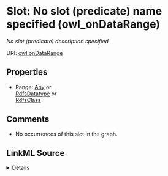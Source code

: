 

# Slot: No slot (predicate) name specified (owl_onDataRange)


_No slot (predicate) description specified_







URI: [owl:onDataRange](http://www.w3.org/2002/07/owl#onDataRange)



<!-- no inheritance hierarchy -->








## Properties

* Range: [Any](../classes/Any.md)&nbsp;or&nbsp;<br />[RdfsDatatype](../classes/RdfsDatatype.md)&nbsp;or&nbsp;<br />[RdfsClass](../classes/RdfsClass.md)





## Comments

* No occurrences of this slot in the graph.



## LinkML Source

<details>

```yaml
name: owl_onDataRange
description: No slot (predicate) description specified
title: No slot (predicate) name specified
comments:
- No occurrences of this slot in the graph.
from_schema: sawgraph-kg
rank: 1000
slot_uri: owl:onDataRange
alias: owl_onDataRange
union_of:
- '{''domain'': ''owl_Class''}'
- '{''domain'': ''owl_Restriction''}'
- '{''domain'': ''rdfs_Class''}'
range: Any
any_of:
- range: rdfs_Datatype
- range: rdfs_Class

```
</details>